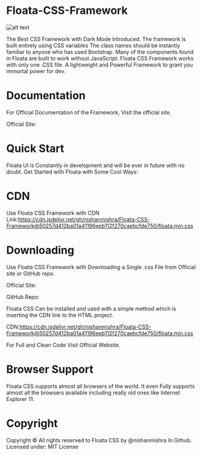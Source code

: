 # Floata-CSS-Framework

![alt text](https://user-images.githubusercontent.com/93762506/140534307-a2738dac-69fc-4ee9-8d33-b48ff9955821.png)

The Best CSS Framework with Dark Mode Introduced. The framework is built entirely using CSS variables The class names should be instantly familiar to anyone who has used Bootstrap. Many of the components found in Floata are built to work without JavaScript. Floata CSS Framework works with only one .CSS file. A lightweight and Powerful Framework to grant you immortal power for dev.

# Documentation

For Official Documentation of the Framework, Visit the official site.

Official Site:

# Quick Start

Floata UI is Constantly in development and will be ever in future with no doubt. Get Started with Floata with Some Cool Ways:

# CDN

Use Floata CSS Framework with CDN Link:https://cdn.jsdelivr.net/gh/nishanmishra/Floata-CSS-Framework@50257d412ba01a41196eeb112f270caebcfde750/floata.min.css

# Downloading

Use Floata CSS Framework with Downloading a Single .css File from Official site or GitHub repo.

Official Site:

GitHub Repo:

Floata CSS Can be installed and used with a simple method which is inserting the CDN link to the HTML project.

CDN:https://cdn.jsdelivr.net/gh/nishanmishra/Floata-CSS-Framework@50257d412ba01a41196eeb112f270caebcfde750/floata.min.css

For Full and Clean Code Visit Official Website.

# Browser Support

Floata CSS supports almost all browsers of the world. It even Fully supports almost all the browsers available including really old ones like Internet Explorer 11.

# Copyright

Copyright ©️ All rights reserved to Floata CSS by @nishanmishra In Github. Licensed under: MIT License
